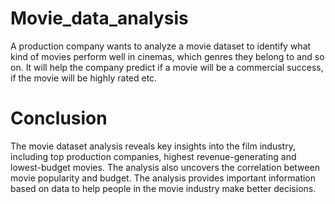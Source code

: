 # Movie_data_analysis
A production company wants to analyze a movie dataset to identify what kind of movies perform well in cinemas, which genres they belong to and so on. It will help the company predict if a movie will be a commercial success, if the movie will be highly rated etc. 

# Conclusion
The movie dataset analysis reveals key insights into the film industry, including top production companies, highest revenue-generating and lowest-budget movies. 
The analysis also uncovers the correlation between movie popularity and budget.
The analysis provides important information based on data to help people in the movie industry make better decisions.
